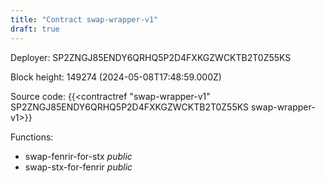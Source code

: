 ```yaml
---
title: "Contract swap-wrapper-v1"
draft: true
---
```

Deployer: SP2ZNGJ85ENDY6QRHQ5P2D4FXKGZWCKTB2T0Z55KS


 



Block height: 149274 (2024-05-08T17:48:59.000Z)

Source code: {{<contractref "swap-wrapper-v1" SP2ZNGJ85ENDY6QRHQ5P2D4FXKGZWCKTB2T0Z55KS swap-wrapper-v1>}}

Functions:

* swap-fenrir-for-stx _public_
* swap-stx-for-fenrir _public_

